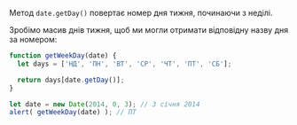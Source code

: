 Метод `date.getDay()` повертає номер дня тижня, починаючи з неділі.

Зробімо масив днів тижня, щоб ми могли отримати відповідну назву дня за номером:

```js run demo
function getWeekDay(date) {
  let days = ['НД', 'ПН', 'ВТ', 'СР', 'ЧТ', 'ПТ', 'СБ'];

  return days[date.getDay()];
}

let date = new Date(2014, 0, 3); // 3 січня 2014
alert( getWeekDay(date) ); // ПТ
```
